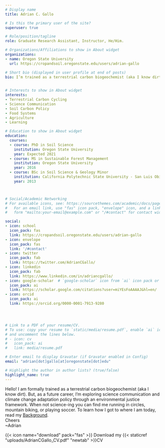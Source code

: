 ```yaml
---
# Display name
title: Adrian C. Gallo

# Is this the primary user of the site?
superuser: true

# Role/position/tagline
role: Graduate Research Assistant, Instructor, He/Him. 

# Organizations/Affiliations to show in About widget
organizations:
- name: Oregon State University
  url: https://cropandsoil.oregonstate.edu/users/adrian-gallo

# Short bio (displayed in user profile at end of posts)
bio: I’m trained as a terrestrial carbon biogeochemist (aka I know dirt). I’m currently exploring science communication and climate change policy through an environmental justice framework as a future career. When not science-ing you can find me running, mountain biking, or playing soccer.
 

# Interests to show in About widget
interests:
- Terrestrial Carbon Cycling
- Science Communication
- Soil Carbon Policy
- Food Systems
- Agriculture
- Learning

# Education to show in About widget
education:
  courses:
  - course: PhD in Soil Science
    institution: Oregon State University
    year: Expected 2021
  - course: MS in Sustainable Forest Management
    institution: Oregon State University
    year: 2016
  - course: BSc in Soil Science & Geology Minor
    institution: California Polytechnic State University - San Luis Obispo
    year: 2013



# Social/Academic Networking
# For available icons, see: https://sourcethemes.com/academic/docs/page-builder/#icons
#   For an email link, use "fas" icon pack, "envelope" icon, and a link in the
#   form "mailto:your-email@example.com" or "/#contact" for contact widget.

social:
- icon: school
  icon_pack: fas
  link: https://cropandsoil.oregonstate.edu/users/adrian-gallo 
- icon: envelope
  icon_pack: fas
  link: '/#contact'
- icon: twitter
  icon_pack: fab
  link: https://twitter.com/AdrianCGallo/
- icon: linkedin
  icon_pack: fab
  link: https://www.linkedin.com/in/adriancgallo/
- icon: google-scholar  # `google-scholar` icon from `ai` icon pack or graduation-cap with the fas pack 
  icon_pack: ai
  link: https://scholar.google.com/citations?user=miYEsFoAAAAJ&hl=en/
- icon: orcid
  icon_pack: ai
  link: https://orcid.org/0000-0001-7913-9280




# Link to a PDF of your resume/CV.
# To use: copy your resume to `static/media/resume.pdf`, enable `ai` icons in `params.toml`, 
# and uncomment the lines below.
# - icon: cv
#   icon_pack: ai
#   link: media/resume.pdf

# Enter email to display Gravatar (if Gravatar enabled in Config)
email: "adrian[dot]gallo[at]oregonstate[dot]edu"

# Highlight the author in author lists? (true/false)
highlight_name: true
---
```

Hello! I am formally trained as a terrestrial carbon biogeochemist (aka I know dirt). But, as a future career, I’m exploring science communication and climate change adaptation policy through an environmental justice framework. When not science-ing you can find me running in circles, mountain biking, or playing soccer. To learn how I got to where I am today, read my [Background](https://adriancgallo.com/project/Background). <Br> Cheers <Br> ~Adrian

{{< icon name="download" pack="fas" >}} Download my {{< staticref "uploads/AdrianCGallo_CV.pdf" "newtab" >}}CV

